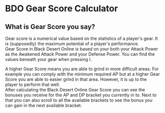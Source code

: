 # BDO Gear Score Calculator

## What is Gear Score you say?

Gear score is a numerical value based on the statistics of a player's gear. It is (supposedly) the maximum potential of a player's performance.  
Gear Score in Black Desert Online is based on your both your Attack Power as the Awakened Attack Power and your Defense Power. You can find the values beneath your gear when pressing I.  

A higher Gear Score means you are able to grind in more difficult areas. For example you can comply with the minimum required AP but at a higher Gear Score you are able to easier grind in that area. However, it is up to the player to perform that well.  
After calculating the Black Desert Online Gear Score you can see the bonuses you receive for the AP and DP bracket you currently in to. Next to that you can also scroll to all the available brackets to see the bonus you can gain in the next available bracket.  